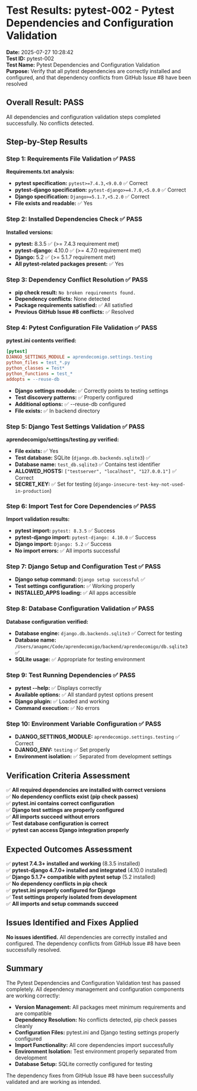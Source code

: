 # Test Results: pytest-002 - Pytest Dependencies and Configuration Validation

**Date:** 2025-07-27 10:28:42  
**Test ID:** pytest-002  
**Test Name:** Pytest Dependencies and Configuration Validation  
**Purpose:** Verify that all pytest dependencies are correctly installed and configured, and that dependency conflicts from GitHub Issue #8 have been resolved

## Overall Result: PASS

All dependencies and configuration validation steps completed successfully. No conflicts detected.

## Step-by-Step Results

### Step 1: Requirements File Validation ✅ PASS
**Requirements.txt analysis:**
- **pytest specification:** `pytest>=7.4.3,<9.0.0` ✅ Correct
- **pytest-django specification:** `pytest-django>=4.7.0,<5.0.0` ✅ Correct
- **Django specification:** `Django>=5.1.7,<5.2.0` ✅ Correct
- **File exists and readable:** ✅ Yes

### Step 2: Installed Dependencies Check ✅ PASS
**Installed versions:**
- **pytest:** 8.3.5 ✅ (>= 7.4.3 requirement met)
- **pytest-django:** 4.10.0 ✅ (>= 4.7.0 requirement met)
- **Django:** 5.2 ✅ (>= 5.1.7 requirement met)
- **All pytest-related packages present:** ✅ Yes

### Step 3: Dependency Conflict Resolution ✅ PASS
- **pip check result:** `No broken requirements found.`
- **Dependency conflicts:** None detected
- **Package requirements satisfied:** ✅ All satisfied
- **Previous GitHub Issue #8 conflicts:** ✅ Resolved

### Step 4: Pytest Configuration File Validation ✅ PASS
**pytest.ini contents verified:**
```ini
[pytest]
DJANGO_SETTINGS_MODULE = aprendecomigo.settings.testing
python_files = test_*.py
python_classes = Test*
python_functions = test_*
addopts = --reuse-db
```
- **Django settings module:** ✅ Correctly points to testing settings
- **Test discovery patterns:** ✅ Properly configured
- **Additional options:** ✅ --reuse-db configured
- **File exists:** ✅ In backend directory

### Step 5: Django Test Settings Validation ✅ PASS
**aprendecomigo/settings/testing.py verified:**
- **File exists:** ✅ Yes
- **Test database:** SQLite (`django.db.backends.sqlite3`) ✅
- **Database name:** `test_db.sqlite3` ✅ Contains test identifier
- **ALLOWED_HOSTS:** `["testserver", "localhost", "127.0.0.1"]` ✅ Correct
- **SECRET_KEY:** ✅ Set for testing (`django-insecure-test-key-not-used-in-production`)

### Step 6: Import Test for Core Dependencies ✅ PASS
**Import validation results:**
- **pytest import:** `pytest: 8.3.5` ✅ Success
- **pytest-django import:** `pytest-django: 4.10.0` ✅ Success  
- **Django import:** `Django: 5.2` ✅ Success
- **No import errors:** ✅ All imports successful

### Step 7: Django Setup and Configuration Test ✅ PASS
- **Django setup command:** `Django setup successful` ✅
- **Test settings configuration:** ✅ Working properly
- **INSTALLED_APPS loading:** ✅ All apps accessible

### Step 8: Database Configuration Validation ✅ PASS
**Database configuration verified:**
- **Database engine:** `django.db.backends.sqlite3` ✅ Correct for testing
- **Database name:** `/Users/anapmc/Code/aprendecomigo/backend/aprendecomigo/db.sqlite3` ✅ 
- **SQLite usage:** ✅ Appropriate for testing environment

### Step 9: Test Running Dependencies ✅ PASS
- **pytest --help:** ✅ Displays correctly
- **Available options:** ✅ All standard pytest options present
- **Django plugin:** ✅ Loaded and working
- **Command execution:** ✅ No errors

### Step 10: Environment Variable Configuration ✅ PASS
- **DJANGO_SETTINGS_MODULE:** `aprendecomigo.settings.testing` ✅ Correct
- **DJANGO_ENV:** `testing` ✅ Set properly
- **Environment isolation:** ✅ Separated from development settings

## Verification Criteria Assessment

✅ **All required dependencies are installed with correct versions**  
✅ **No dependency conflicts exist (pip check passes)**  
✅ **pytest.ini contains correct configuration**  
✅ **Django test settings are properly configured**  
✅ **All imports succeed without errors**  
✅ **Test database configuration is correct**  
✅ **pytest can access Django integration properly**

## Expected Outcomes Assessment

✅ **pytest 7.4.3+ installed and working** (8.3.5 installed)  
✅ **pytest-django 4.7.0+ installed and integrated** (4.10.0 installed)  
✅ **Django 5.1.7+ compatible with pytest setup** (5.2 installed)  
✅ **No dependency conflicts in pip check**  
✅ **pytest.ini properly configured for Django**  
✅ **Test settings properly isolated from development**  
✅ **All imports and setup commands succeed**

## Issues Identified and Fixes Applied

**No issues identified.** All dependencies are correctly installed and configured. The dependency conflicts from GitHub Issue #8 have been successfully resolved.

## Summary

The Pytest Dependencies and Configuration Validation test has passed completely. All dependency management and configuration components are working correctly:

- **Version Management:** All packages meet minimum requirements and are compatible
- **Dependency Resolution:** No conflicts detected, pip check passes cleanly
- **Configuration Files:** pytest.ini and Django testing settings properly configured
- **Import Functionality:** All core dependencies import successfully
- **Environment Isolation:** Test environment properly separated from development
- **Database Setup:** SQLite correctly configured for testing

The dependency fixes from GitHub Issue #8 have been successfully validated and are working as intended.